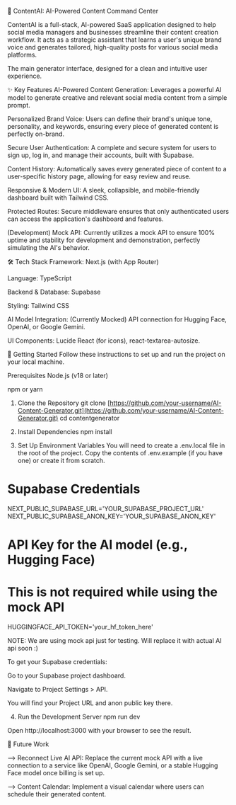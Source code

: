 🤖 ContentAI: AI-Powered Content Command Center

ContentAI is a full-stack, AI-powered SaaS application designed to help social media managers and businesses streamline their content creation workflow. It acts as a strategic assistant that learns a user's unique brand voice and generates tailored, high-quality posts for various social media platforms.

The main generator interface, designed for a clean and intuitive user experience.

✨ Key Features
AI-Powered Content Generation: Leverages a powerful AI model to generate creative and relevant social media content from a simple prompt.

Personalized Brand Voice: Users can define their brand's unique tone, personality, and keywords, ensuring every piece of generated content is perfectly on-brand.

Secure User Authentication: A complete and secure system for users to sign up, log in, and manage their accounts, built with Supabase.

Content History: Automatically saves every generated piece of content to a user-specific history page, allowing for easy review and reuse.

Responsive & Modern UI: A sleek, collapsible, and mobile-friendly dashboard built with Tailwind CSS.

Protected Routes: Secure middleware ensures that only authenticated users can access the application's dashboard and features.

(Development) Mock API: Currently utilizes a mock API to ensure 100% uptime and stability for development and demonstration, perfectly simulating the AI's behavior.

🛠️ Tech Stack
Framework: Next.js (with App Router)

Language: TypeScript

Backend & Database: Supabase

Styling: Tailwind CSS

AI Model Integration: (Currently Mocked) API connection for Hugging Face, OpenAI, or Google Gemini.

UI Components: Lucide React (for icons), react-textarea-autosize.

🚀 Getting Started
Follow these instructions to set up and run the project on your local machine.

Prerequisites
Node.js (v18 or later)

npm or yarn

1. Clone the Repository
git clone [https://github.com/your-username/AI-Content-Generator.git](https://github.com/your-username/AI-Content-Generator.git)
cd contentgenerator

2. Install Dependencies
npm install

3. Set Up Environment Variables
You will need to create a .env.local file in the root of the project. Copy the contents of .env.example (if you have one) or create it from scratch.

# Supabase Credentials
NEXT_PUBLIC_SUPABASE_URL='YOUR_SUPABASE_PROJECT_URL'
NEXT_PUBLIC_SUPABASE_ANON_KEY='YOUR_SUPABASE_ANON_KEY'

# API Key for the AI model (e.g., Hugging Face)
# This is not required while using the mock API
HUGGINGFACE_API_TOKEN='your_hf_token_here'

NOTE: We are using mock api just for testing. Will replace it with actual AI api soon :)

To get your Supabase credentials:

Go to your Supabase project dashboard.

Navigate to Project Settings > API.

You will find your Project URL and anon public key there.

4. Run the Development Server
npm run dev

Open http://localhost:3000 with your browser to see the result.

🔮 Future Work

--> Reconnect Live AI API: Replace the current mock API with a live connection to a service like OpenAI, Google Gemini, or a stable Hugging Face model once billing is set up.

--> Content Calendar: Implement a visual calendar where users can schedule their generated content.

